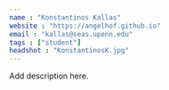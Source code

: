 ```yaml
---
name : "Konstantinos Kallas"
website : "https://angelhof.github.io"
email : "kallas@seas.upenn.edu"
tags : ["student"]
headshot : "KonstantinosK.jpg"
---
```

Add description here.
